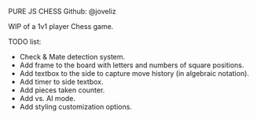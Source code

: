 PURE JS CHESS
Github: @joveliz

WIP of a 1v1 player Chess game.

TODO list:

- Check & Mate detection system.
- Add frame to the board with letters and numbers of square positions.
- Add textbox to the side to capture move history (in algebraic notation).
- Add timer to side textbox.
- Add pieces taken counter.
- Add vs. AI mode.
- Add styling customization options.